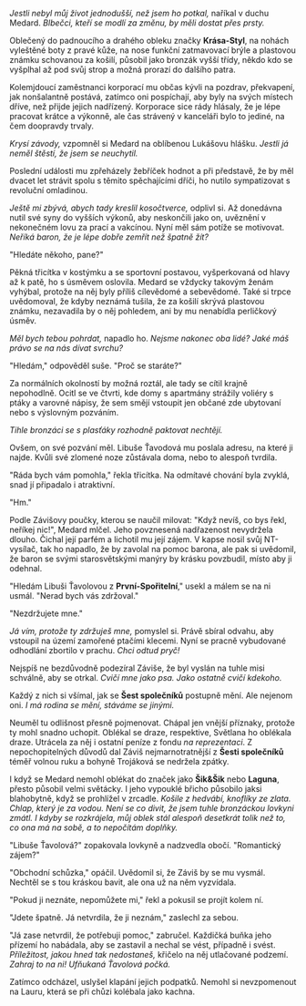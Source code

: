 
*Jestli nebyl můj život jednodušší, než jsem ho potkal,* naříkal v duchu Medard. *Blbečci, kteří se modlí za změnu, by měli dostat přes prsty.*

Oblečený do padnoucího a drahého obleku značky **Krása-Styl**, na nohách vyleštěné boty z pravé kůže, na nose funkční zatmavovací brýle a plastovou známku schovanou za košilí, působil jako bronzák vyšší třídy, někdo kdo se vyšplhal až pod svůj strop a možná prorazí do dalšího patra.

Kolemjdoucí zaměstnanci korporací mu občas kývli na pozdrav, překvapení, jak nonšalantně postává, zatímco oni pospíchají, aby byly na svých místech dříve, než přijde jejich nadřízený. Korporace sice rády hlásaly, že je lépe pracovat krátce a výkonně, ale čas strávený v kanceláři bylo to jediné, na čem doopravdy trvaly.

*Krysí závody,* vzpomněl si Medard na oblíbenou Lukášovu hlášku. *Jestli já neměl štěstí, že jsem se neuchytil.*

Poslední události mu zpřeházely žebříček hodnot a při představě, že by měl dvacet let strávit spolu s těmito spěchajícími dříči, ho nutilo sympatizovat s revoluční omladinou.

*Ještě mi zbývá, abych tady kreslil kosočtverce,* odplivl si. Až donedávna nutil své syny do vyšších výkonů, aby neskončili jako on, uvěznění v nekonečném lovu za prací a vakcínou. Nyní měl sám potíže se motivovat. *Neříká baron, že je lépe dobře zemřít než špatně žít?*

"Hledáte někoho, pane?"

Pěkná třicítka v kostýmku a se sportovní postavou, vyšperkovaná od hlavy až k patě, ho s úsměvem oslovila. Medard se vždycky takovým ženám vyhýbal, protože na něj byly příliš cílevědomé a sebevědomé. Také si trpce uvědomoval, že kdyby neznámá tušila, že za košilí skrývá plastovou známku, nezavadila by o něj pohledem, ani by mu nenabídla perličkový úsměv.

*Měl bych tebou pohrdat,* napadlo ho. *Nejsme nakonec oba lidé? Jaké máš právo se na nás dívat svrchu?*

"Hledám," odpověděl suše. "Proč se staráte?"

Za normálních okolností by možná roztál, ale tady se cítil krajně nepohodlně. Ocitl se ve čtvrti, kde domy s apartmány strážily voliéry s ptáky a varovné nápisy, že sem smějí vstoupit jen občané zde ubytovaní nebo s výslovným pozváním.

*Tihle bronzáci se s plasťáky rozhodně paktovat nechtějí.*

Ovšem, on své pozvání měl. Libuše Ťavodová mu poslala adresu, na které ji najde. Kvůli své zlomené noze zůstávala doma, nebo to alespoň tvrdila.

"Ráda bych vám pomohla," řekla třicítka. Na odmítavé chování byla zvyklá, snad jí připadalo i atraktivní.

"Hm."

Podle Závišovy poučky, kterou se naučil milovat: "Když nevíš, co bys řekl, neříkej nic!",  Medard mlčel. Jeho povznesená nadřazenost nevydržela dlouho. Čichal její parfém a lichotil mu její zájem. V kapse nosil svůj NT-vysílač, tak ho napadlo, že by zavolal na pomoc barona, ale pak si uvědomil, že baron se svými starosvětskými manýry by krásku povzbudil, místo aby ji odehnal.

"Hledám Libuši Ťavolovou z **První-Spořitelní**," usekl a málem se na ni usmál. "Nerad bych vás zdržoval."

"Nezdržujete mne."

*Já vím, protože ty zdržuješ mne,* pomyslel si. Právě sbíral odvahu, aby vstoupil na území zamořené ptačími klecemi. Nyní se pracně vybudované odhodlání zbortilo v prachu. *Chci odtud pryč!*

Nejspíš ne bezdůvodně podezíral Záviše, že byl vyslán na tuhle misi schválně, aby se otrkal. *Cvičí mne jako psa. Jako ostatně cvičí kdekoho.*

Každý z nich si všímal, jak se **Šest společníků** postupně mění. Ale nejenom oni. *I má rodina se mění, stáváme se jinými.*

Neuměl tu odlišnost přesně pojmenovat. Chápal jen vnější příznaky, protože ty mohl snadno uchopit. Oblékal se draze, respektive, Světlana ho oblékala draze. Utrácela za něj i ostatní peníze z fondu *na reprezentaci*. Z nepochopitelných důvodů dal Záviš nejmarnotratnější z **Šesti společníků** téměř volnou ruku a bohyně Trojáková se nedržela zpátky. 

I když se Medard nemohl oblékat do značek jako **Šik&Šik** nebo **Laguna**, přesto působil velmi světácky. I jeho vypouklé břicho působilo jaksi blahobytně, když se prohlížel v zrcadle. *Košile z hedvábí, knoflíky ze zlata. Chlap, který je za vodou. Není se co divit, že jsem tuhle bronzáckou lovkyni zmátl. I kdyby se rozkrájela, můj oblek stál alespoň desetkrát tolik než to, co ona má na sobě, a to nepočítám doplňky.*

"Libuše Ťavolová?" zopakovala lovkyně a nadzvedla obočí. "Romantický zájem?"

"Obchodní schůzka," opáčil. Uvědomil si, že Záviš by se mu vysmál. Nechtěl se s tou kráskou bavit, ale ona už na něm vyzvídala.

"Pokud ji neznáte, nepomůžete mi," řekl a pokusil se projít kolem ní.

"Jdete špatně. Já netvrdila, že ji neznám," zaslechl za sebou.

"Já zase netvrdil, že potřebuji pomoc," zabručel. Každičká buňka jeho přízemí ho nabádala, aby se zastavil a nechal se vést, případně i svést. *Příležitost, jakou hned tak nedostaneš,* křičelo na něj utlačované podzemí. *Zahraj to na ni! Ufňukaná Ťavolová počká.*

Zatímco odcházel, uslyšel klapání jejich podpatků. Nemohl si nevzpomenout na Lauru, která se při chůzi kolébala jako kachna.